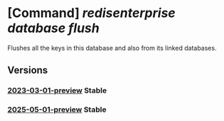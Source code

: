 # [Command] _redisenterprise database flush_

Flushes all the keys in this database and also from its linked databases.

## Versions

### [2023-03-01-preview](/Resources/mgmt-plane/L3N1YnNjcmlwdGlvbnMve30vcmVzb3VyY2Vncm91cHMve30vcHJvdmlkZXJzL21pY3Jvc29mdC5jYWNoZS9yZWRpc2VudGVycHJpc2Uve30vZGF0YWJhc2VzL3t9L2ZsdXNo/2023-03-01-preview.xml) **Stable**

<!-- mgmt-plane /subscriptions/{}/resourcegroups/{}/providers/microsoft.cache/redisenterprise/{}/databases/{}/flush 2023-03-01-preview -->

### [2025-05-01-preview](/Resources/mgmt-plane/L3N1YnNjcmlwdGlvbnMve30vcmVzb3VyY2Vncm91cHMve30vcHJvdmlkZXJzL21pY3Jvc29mdC5jYWNoZS9yZWRpc2VudGVycHJpc2Uve30vZGF0YWJhc2VzL3t9L2ZsdXNo/2025-05-01-preview.xml) **Stable**

<!-- mgmt-plane /subscriptions/{}/resourcegroups/{}/providers/microsoft.cache/redisenterprise/{}/databases/{}/flush 2025-05-01-preview -->
